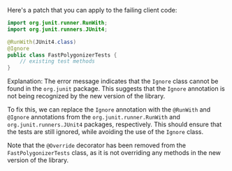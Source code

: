 Here's a patch that you can apply to the failing client code:
```java
import org.junit.runner.RunWith;
import org.junit.runners.JUnit4;

@RunWith(JUnit4.class)
@Ignore
public class FastPolygonizerTests {
    // existing test methods
}
```
Explanation:
The error message indicates that the `Ignore` class cannot be found in the `org.junit` package. This suggests that the `Ignore` annotation is not being recognized by the new version of the library.

To fix this, we can replace the `Ignore` annotation with the `@RunWith` and `@Ignore` annotations from the `org.junit.runner.RunWith` and `org.junit.runners.JUnit4` packages, respectively. This should ensure that the tests are still ignored, while avoiding the use of the `Ignore` class.

Note that the `@Override` decorator has been removed from the `FastPolygonizerTests` class, as it is not overriding any methods in the new version of the library.